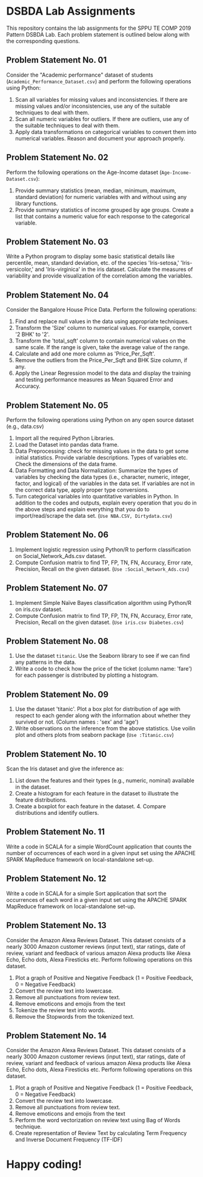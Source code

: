 # DSBDA Lab Assignments

This repository contains the lab assignments for the SPPU TE COMP 2019 Pattern DSBDA Lab. Each problem statement is outlined below along with the corresponding questions.

## Problem Statement No. 01

Consider the "Academic performance" dataset of students (`Academic_Performance_Dataset.csv`) and perform the following operations using Python:

1. Scan all variables for missing values and inconsistencies. If there are missing values and/or inconsistencies, use any of the suitable techniques to deal with them.
2. Scan all numeric variables for outliers. If there are outliers, use any of the suitable techniques to deal with them.
3. Apply data transformations on categorical variables to convert them into numerical variables. Reason and document your approach properly.

## Problem Statement No. 02

Perform the following operations on the Age-Income dataset (`Age-Income-Dataset.csv`):

1. Provide summary statistics (mean, median, minimum, maximum, standard deviation) for numeric variables with and without using any library functions.
2. Provide summary statistics of income grouped by age groups. Create a list that contains a numeric value for each response to the categorical variable.

## Problem Statement No. 03

Write a Python program to display some basic statistical details like percentile, mean, standard deviation, etc. of the species 'Iris-setosa,' 'Iris-versicolor,' and 'Iris-virginica' in the iris dataset. Calculate the measures of variability and provide visualization of the correlation among the variables.

## Problem Statement No. 04

Consider the Bangalore House Price Data. Perform the following operations:

1. Find and replace null values in the data using appropriate techniques.
2. Transform the 'Size' column to numerical values. For example, convert '2 BHK' to '2'.
3. Transform the 'total_sqft' column to contain numerical values on the same scale. If the range is given, take the average value of the range.
4. Calculate and add one more column as 'Price_Per_Sqft'.
5. Remove the outliers from the Price_Per_Sqft and BHK Size column, if any.
6. Apply the Linear Regression model to the data and display the training and testing performance measures as Mean Squared Error and Accuracy.

## Problem Statement No. 05

Perform the following operations using Python on any open source dataset (e.g., data.csv)
1. Import all the required Python Libraries.
2. Load the Dataset into pandas data frame.
4. Data Preprocessing: check for missing values in the data to get some initial statistics. Provide variable descriptions.
Types of variables etc. Check the dimensions of the data frame.
5. Data Formatting and Data Normalization: Summarize the types of variables by checking the data types (i.e.,
character, numeric, integer, factor, and logical) of the variables in the data set. If variables are not in the correct data
type, apply proper type conversions.
6. Turn categorical variables into quantitative variables in Python. In addition to the codes and outputs, explain every
operation that you do in the above steps and explain everything that you do to import/read/scrape the data set. (`Use NBA.CSV, Dirtydata.csv`)

## Problem Statement No. 06

1. Implement logistic regression using Python/R to perform classification on Social_Network_Ads.csv dataset.
2. Compute Confusion matrix to find TP, FP, TN, FN, Accuracy, Error rate, Precision, Recall on the given dataset. (`Use :Social_Network_Ads.csv`)

## Problem Statement No. 07

1. Implement Simple Naïve Bayes classification algorithm using Python/R on iris.csv dataset.
2. Compute Confusion matrix to find TP, FP, TN, FN, Accuracy, Error rate, Precision, Recall on the given dataset. (`Use iris.csv Diabetes.csv`)

## Problem Statement No. 08

1. Use the dataset `titanic`. Use the Seaborn library to see if we can find any patterns in the data.
2. Write a code to check how the price of the ticket (column name: 'fare') for each passenger is distributed by plotting a
histogram.

## Problem Statement No. 09

1. Use the dataset 'titanic'. Plot a box plot for distribution of age with respect to each gender along with the information
about whether they survived or not. (Column names : 'sex' and 'age')
2. Write observations on the inference from the above statistics. Use voilin plot and others plots from seaborn package
(`Use :Titanic.csv`)

## Problem Statement No. 10

Scan the Iris dataset and give the inference as:
1. List down the features and their types (e.g., numeric, nominal) available in the dataset.
2. Create a histogram for each feature in the dataset to illustrate the feature distributions.
3. Create a boxplot for each feature in the dataset. 4. Compare distributions and identify outliers.

## Problem Statement No. 11

Write a code in SCALA for a simple WordCount application that counts the number of occurrences of each word in a
given input set using the APACHE SPARK MapReduce framework on local-standalone set-up.

## Problem Statement No. 12

Write a code in SCALA for a simple Sort application that sort the occurrences of each word in a given input set using
the APACHE SPARK MapReduce framework on local-standalone set-up.

## Problem Statement No. 13

Consider the Amazon Alexa Reviews Dataset. This dataset consists of a nearly 3000 Amazon customer reviews (input
text), star ratings, date of review, variant and feedback of various amazon Alexa products like Alexa Echo, Echo dots,
Alexa Firesticks etc. Perform following operations on this dataset.
1. Plot a graph of Positive and Negative Feedback (1 = Positive Feedback, 0 = Negative Feedback)
2. Convert the review text into lowercase.
3. Remove all punctuations from review text.
4. Remove emoticons and emojis from the text
5. Tokenize the review text into words.
6. Remove the Stopwords from the tokenized text.

## Problem Statement No. 14

Consider the Amazon Alexa Reviews Dataset. This dataset consists of a nearly 3000 Amazon customer reviews (input
text), star ratings, date of review, variant and feedback of various amazon Alexa products like Alexa Echo, Echo dots,
Alexa Firesticks etc. Perform following operations on this dataset.
1. Plot a graph of Positive and Negative Feedback (1 = Positive Feedback, 0 = Negative Feedback)
2. Convert the review text into lowercase.
3. Remove all punctuations from review text.
4. Remove emoticons and emojis from the text
5. Perform the word vectorization on review text using Bag of Words technique.
6. Create representation of Review Text by calculating Term Frequency and Inverse Document Frequency (TF-IDF)

# Happy coding!

